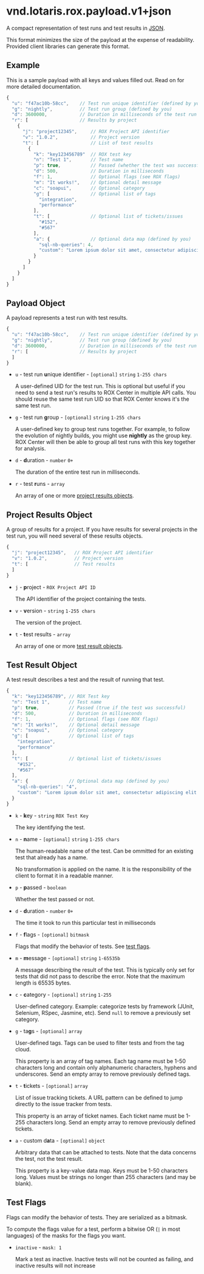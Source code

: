 # vnd.lotaris.rox.payload.v1+json

A compact representation of test runs and test results in [JSON](http://www.json.org).

This format minimizes the size of the payload at the expense of readability.
Provided client libraries can generate this format.

## Example

This is a sample payload with all keys and values filled out. Read on for more detailed documentation.

```js
{
  "u": "f47ac10b-58cc",    // Test run unique identifier (defined by you)
  "g": "nightly",          // Test run group (defined by you)
  "d": 3600000,            // Duration in milliseconds of the test run
  "r": [                   // Results by project
    {
      "j": "project12345",     // ROX Project API identifier
      "v": "1.0.2",            // Project version
      "t": [                   // List of test results
        {
          "k": "key123456789"  // ROX test key
          "n": "Test 1",       // Test name
          "p": true,           // Passed (whether the test was successful)
          "d": 500,            // Duration in milliseconds
          "f": 1,              // Optional flags (see ROX flags)
          "m": "It works!",    // Optional detail message
          "c": "soapui",       // Optional category
          "g": [               // Optional list of tags
            "integration",
            "performance"
          ],
          "t": [               // Optional list of tickets/issues
            "#152",
            "#567"
          ],
          "a": {               // Optional data map (defined by you)
            "sql-nb-queries": 4,
            "custom": "Lorem ipsum dolor sit amet, consectetur adipiscing elit."
          }
        }
      ]
    }
  ]
}
```

## Payload Object

A payload represents a test run with test results.

```js
{
  "u": "f47ac10b-58cc",    // Test run unique identifier (defined by you)
  "g": "nightly",          // Test run group (defined by you)
  "d": 3600000,            // Duration in milliseconds of the test run
  "r": [                   // Results by project
  ]
}
```

* `u` - test run **u**nique identifier - `[optional]` `string` `1-255 chars`

  A user-defined UID for the test run. This is optional but useful if you need to
  send a test run's results to ROX Center in multiple API calls. You should reuse
  the same test run UID so that ROX Center knows it's the same test run.

* `g` - test run **g**roup - `[optional]` `string` `1-255 chars`

  A user-defined key to group test runs together.
  For example, to follow the evolution of nightly builds,
  you might use **nightly** as the group key.
  ROX Center will then be able to group all test runs with this key together for analysis.

* `d` - **d**uration - `number` `0+`

  The duration of the entire test run in milliseconds.

* `r` - test **r**uns - `array`

  An array of one or more [project results objects](#project-results-object).

## Project Results Object

A group of results for a project.
If you have results for several projects in the test run,
you will need several of these results objects.

```js
{
  "j": "project12345",   // ROX Project API identifier
  "v": "1.0.2",          // Project version
  "t": [                 // Test results
  ]
}
```

* `j` - **p**roject - `ROX Project API ID`

  The API identifier of the project containing the tests.

* `v` - **v**ersion - `string` `1-255 chars`

  The version of the project.

* `t` - **t**est results - `array`

  An array of one or more [test result objects](#test-result-object).

## Test Result Object

A test result describes a test and the result of running that test.

```js
{
  "k": "key123456789", // ROX Test key
  "n": "Test 1",       // Test name
  "p": true,           // Passed (true if the test was successful)
  "d": 500,            // Duration in milliseconds
  "f": 1,              // Optional flags (see ROX flags)
  "m": "It works!",    // Optional detail message
  "c": "soapui",       // Optional category
  "g": [               // Optional list of tags
    "integration",
    "performance"
  ],
  "t": [               // Optional list of tickets/issues
    "#152",
    "#567"
  ],
  "a": {               // Optional data map (defined by you)
    "sql-nb-queries": "4",
    "custom": "Lorem ipsum dolor sit amet, consectetur adipiscing elit."
  }
}
```

* `k` - **k**ey - `string` `ROX Test Key`

  The key identifying the test.

* `n` - **n**ame - `[optional]` `string` `1-255 chars`

  The human-readable name of the test.
  Can be ommitted for an existing test that already has a name.

  No transformation is applied on the name.
  It is the responsibility of the client to format it in a readable manner.

* `p` - **p**assed - `boolean`

  Whether the test passed or not.

* `d` - **d**uration - `number` `0+`

  The time it took to run this particular test in milliseconds

* `f` - **f**lags - `[optional]` `bitmask`

  Flags that modify the behavior of tests.
  See [test flags](#test-flags).

* `m` - **m**essage - `[optional]` `string` `1-65535b`

  A message describing the result of the test.
  This is typically only set for tests that did not pass to describe the error.
  Note that the maximum length is 65535 bytes.

* `c` - **c**ategory - `[optional]` `string` `1-255`

  User-defined category.
  Example: categorize tests by framework (JUnit, Selenium, RSpec, Jasmine, etc).
  Send `null` to remove a previously set category.

* `g` - ta**g**s - `[optional]` `array`

  User-defined tags.
  Tags can be used to filter tests and from the tag cloud.
  
  This property is an array of tag names.
  Each tag name must be 1-50 characters long and contain only alphanumeric characters, hyphens and underscores.
  Send an empty array to remove previously defined tags.

* `t` - **t**ickets - `[optional]` `array`

  List of issue tracking tickets.
  A URL pattern can be defined to jump directly to the issue tracker from tests.

  This property is an array of ticket names.
  Each ticket name must be 1-255 characters long.
  Send an empty array to remove previously defined tickets.

* `a` - custom d**a**ta - `[optional]` `object`

  Arbitrary data that can be attached to tests.
  Note that the data concerns the test, not the test result.

  This property is a key-value data map.
  Keys must be 1-50 characters long.
  Values must be strings no longer than 255 characters (and may be blank).

## Test Flags

Flags can modify the behavior of tests.
They are serialized as a bitmask.

To compute the flags value for a test, perform a bitwise OR (`|` in most languages) of the masks for the flags you want.

* `inactive` - `mask: 1`

  Mark a test as inactive.
  Inactive tests will not be counted as failing, and inactive results will not increase
